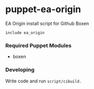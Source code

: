 puppet-ea-origin
====

EA Origin install script for Github Boxen

````
include ea_origin
````

### Required Puppet Modules

- boxen

### Developing

Write code and run ````script/cibuild.````